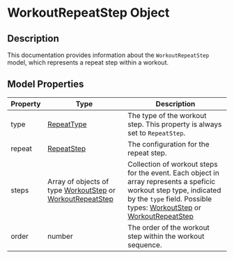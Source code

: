 # WorkoutRepeatStep Object

## Description
This documentation provides information about the `WorkoutRepeatStep` model, which represents a repeat step within a workout.

## Model Properties

| Property | Type | Description |
|----------|------|-------------|
| type     | [RepeatType](../enums/repeat.md) | The type of the workout step. This property is always set to `RepeatStep`. |
| repeat   | [RepeatStep](repeat-step.md) | The configuration for the repeat step. |
| steps    | Array of objects of type [WorkoutStep](workout-step.md) or [WorkoutRepeatStep](../objects/workout-repeat-step.md) | Collection of workout steps for the event. Each object in array represents a speficic workout step type, indicated by the `type` field. Possible types: [WorkoutStep](workout-step.md) or [WorkoutRepeatStep](../objects/workout-repeat-step.md) |
| order    | number | The order of the workout step within the workout sequence. |
